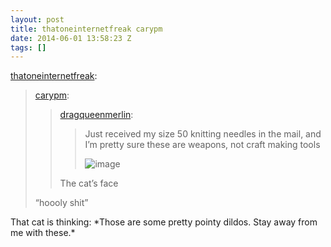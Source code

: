 ```yaml
---
layout: post
title: thatoneinternetfreak carypm
date: 2014-06-01 13:58:23 Z
tags: []
---
```

[thatoneinternetfreak](http://thatoneinternetfreak.tumblr.com/post/87481724985/carypm-dragqueenmerlin-just-received-my-size):

> [carypm](http://carypm.tumblr.com/post/87452554167/dragqueenmerlin-just-received-my-size-50):
> 
> > [dragqueenmerlin](http://dragqueenmerlin.tumblr.com/post/87044515923/just-received-my-size-50-knitting-needles-in-the):
> > 
> > > Just received my size 50 knitting needles in the mail, and I’m pretty sure these are weapons, not craft making tools
> > > 
> > > ![image](https://66.media.tumblr.com/230c92f2dbe7df285cd8475598e2fb13/tumblr_inline_pk85rzChwX1snpcgy_540.jpg)
> > 
> > The cat’s face
> 
> “hoooly shit”

That cat is thinking: \*Those are some pretty pointy dildos. Stay away from me with these.\*
